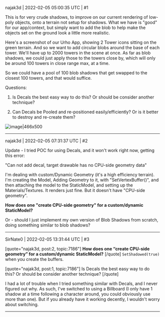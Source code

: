 najak3d | 2022-02-05 05:00:35 UTC | #1

This is for very crude shadows, to improve on our current rendering of low-poly objects, onto a terrain not setup for shadows.   What we have is "good" for our app/context, but simply want to add the blob to help make the objects set on the ground look a little more realistic.

Here's a screenshot of our Urho App, showing 2 Tower icons sitting on the green terrain.   And so we want to add circular blobs around the base of each tower.   We'll have up to 2000 towers in the scene at once.    As far as blob shadows, we could just apply those to the towers close by, which will only be around 100 towers in close range max, at a time.

So we could have a pool of 100 blob shadows that get swapped to the closest 100 towers, and that would suffice.

Questions:
1. Is Decals the best easy way to do this?  Or should be consider another technique?

2. Can Decals be Pooled and re-positioned easily/efficiently?  Or is it better to destroy and re-create them?

![image|466x500](upload://4YEq7jzMemEHpPRDIMHM3zSEn44.png)

-------------------------

najak3d | 2022-02-05 07:31:37 UTC | #2

Update -  I tried POC for using Decals, and it won't work right now, getting this error:

"Can not add decal, target drawable has no CPU-side geometry data"

I'm dealing with custom/Dynamic Geometry (it's a high efficiency terrain).   I'm creating the Model, Adding Geometry to it, with "SetVertexBuffer()", and then attaching the model to the StaticModel, and setting up the Materials/Textures.   It renders just fine.   But it doesn't have "CPU-side geometry".   

**How does one "create CPU-side geometry" for a custom/dynamic StaticModel?**

Or - should I just implement my own version of Blob Shadows from scratch, doing something similar to blob shadows?

-------------------------

SirNate0 | 2022-02-05 13:31:44 UTC | #3

[quote="najak3d, post:2, topic:7186"]
**How does one “create CPU-side geometry” for a custom/dynamic StaticModel?**
[/quote]
`SetShadowed(true)` when you create the buffers.

[quote="najak3d, post:1, topic:7186"]
Is Decals the best easy way to do this? Or should be consider another technique?
[/quote]

I had a lot of trouble when I tried something similar with Decals, and I never figured out why. As such, I've switched to using a Billboard (I only have 1 shadow at a time following a character around, you could obviously use more than one). But if you already have it working decently, I wouldn't worry about switching.

-------------------------

